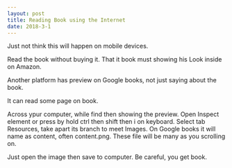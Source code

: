 ```yaml
---
layout: post
title: Reading Book using the Internet
date: 2018-3-1
---
```

Just not think this will happen on mobile devices.

Read the book without buying it. That it book must showing his Look inside on Amazon.

Another platform has preview on Google books, not just saying about the book.

It can read some page on book.

Across ypur computer, while find then showing the preview. Open Inspect element or press by hold ctrl then shift then i on keyboard. Select tab Resources, take apart its branch to meet Images. On Google books it will name as content, often content.png. These file will be many as you scrolling on.

Just open the image then save to computer. Be careful, you get book.
